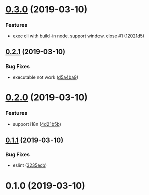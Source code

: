 # [0.3.0](https://github.com/axetroy/vscode-changelog-generator/compare/v0.2.1...v0.3.0) (2019-03-10)


### Features

* exec cli with build-in node. support window. close [#1](https://github.com/axetroy/vscode-changelog-generator/issues/1) ([12021d5](https://github.com/axetroy/vscode-changelog-generator/commit/12021d5))



## [0.2.1](https://github.com/axetroy/vscode-changelog-generator/compare/v0.2.0...v0.2.1) (2019-03-10)


### Bug Fixes

* executable not work ([d5a4ba9](https://github.com/axetroy/vscode-changelog-generator/commit/d5a4ba9))



# [0.2.0](https://github.com/axetroy/vscode-changelog-generator/compare/v0.1.1...v0.2.0) (2019-03-10)


### Features

* support i18n ([4d21b5b](https://github.com/axetroy/vscode-changelog-generator/commit/4d21b5b))



## [0.1.1](https://github.com/axetroy/vscode-changelog-generator/compare/v0.1.0...v0.1.1) (2019-03-10)


### Bug Fixes

* eslint ([3235ecb](https://github.com/axetroy/vscode-changelog-generator/commit/3235ecb))



# 0.1.0 (2019-03-10)



